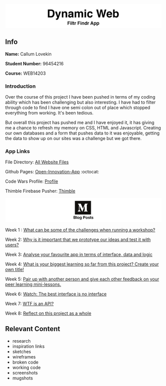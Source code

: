 ![title](https://raw.githubusercontent.com/CallumLovekin28/FiltrFindr/master/Images/title.jpg)
## Info

**Name:** Callum Lovekin

**Student Number:** 96454216

**Course:** WEB14203

### Introduction

Over the course of this project I have been pushed in terms of my coding ability which has been challenging but also interesting. I have had to filter through code to find I have one semi colon out of place which stopped everything from working. It's been tedious.

But overall this project has pushed me and I have enjoyed it, it has giving me a chance to refresh my memory on CSS, HTML and Javascript. Creating our own databases and a form that pushes data to it was enjoyable, getting the data to show up on our sites was a challenge but we got there.

### App Links

File Directory: [All Website Files](https://github.com/CallumLovekin28/Open-Innovation-App)

Github Pages: [Open-Innovation-App](https://callumlovekin28.github.io/Open-Innovation-App/) :octocat:

Code Wars Profile: [Profile]()

Thimble Firebase Pusher: [Thimble](https://thimbleprojects.org/callumlovekin/350524/)

![blogs](https://raw.githubusercontent.com/CallumLovekin28/CreativeCollaboration/master/Images/blogposts.png)

Week 1 : [What can be some of the challenges when running a workshop?](https://medium.com/@c.lovekin/what-can-be-some-of-the-challenges-when-running-a-workshop-804fff4134ca) 

Week 2: [Why is it important that we prototype our ideas and test it with users?](https://medium.com/@c.lovekin/why-is-it-important-that-we-prototype-our-ideas-and-test-it-with-users-7349e21a4d63) 

Week 3: [Analyse your favourite app in terms of interface, data and logic]() 

Week 4: [What is your biggest learning so far from this project? Create your own title!]() 

Week 5: [Pair up with another person and give each other feedback on your peer learning mini-lessons.](https://medium.com/@c.lovekin/peer-feedback-on-javascript-mini-lessons-bea12d7d6c89)

Week 6: [Watch: The best interface is no interface](https://medium.com/@c.lovekin/the-best-interface-is-no-interface-5521bfcf1664) 

Week 7: [WTF is an API?]() 

Week 8: [Reflect on this project as a whole]() 

## Relevant Content
- research
- inspiration links
- sketches
- wireframes
- broken code
- working code
- screenshots
- mugshots


